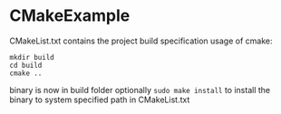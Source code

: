 # CMakeExample
CMakeList.txt contains the project build specification
usage of cmake:
```
mkdir build
cd build
cmake ..
```
binary is now in build folder 
optionally `sudo make install` to install the binary to system specified path in CMakeList.txt
